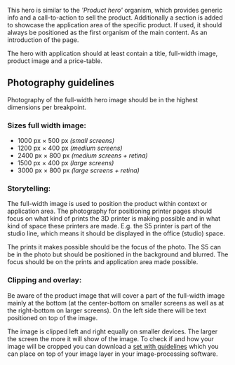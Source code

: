 This hero is similar to the *'Product hero'* organism, which provides generic info and a call-to-action to sell the product.
Additionally a section is added to showcase the application area of the specific product.
If used, it should always be positioned as the first organism of the main content. As an introduction of the page.

The hero with application should at least contain a title, full-width image, product image and a price-table.

## Photography guidelines

Photography of the full-width hero image should be in the highest dimensions per breakpoint.

### Sizes full width image:
- 1000 px × 500 px *(small screens)*
- 1200 px × 400 px *(medium screens)*
- 2400 px × 800 px *(medium screens + retina)*
- 1500 px × 400 px *(large screens)*
- 3000 px × 800 px *(large screens + retina)*

### Storytelling:
The full-width image is used to position the product within context or application area.
The photography for positioning printer pages should focus on what kind of prints the 3D printer is making
possible and in what kind of space these printers are made. E.g. the S5 printer is part of the studio line, which means
it should be displayed in the office (studio) space.

The prints it makes possible should be the focus of the photo.
The S5 can be in the photo but should be positioned in the background and blurred.
The focus should be on the prints and application area made possible.


### Clipping and overlay:
Be aware of the product image that will cover a part of the full-width image mainly at the bottom (at the center-bottom on smaller screens as well as at the right-bottom on larger screens).
On the left side there will be text positioned on top of the image.

The image is clipped left and right equally on smaller devices. The larger the screen the more it will show of the image.
To check if and how your image will be cropped you can download a [set with guidelines](/dist/static/media/guides/hero-products-application-cropping-masks.zip) which you can place on top of your image layer in your image-processing software.
